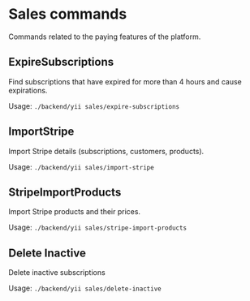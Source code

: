 # Sales commands
Commands related to the paying features of the platform.

## ExpireSubscriptions
Find subscriptions that have expired for more than 4 hours and cause expirations.

Usage: `./backend/yii sales/expire-subscriptions`

## ImportStripe
Import Stripe details (subscriptions, customers, products).

Usage: `./backend/yii sales/import-stripe`

## StripeImportProducts
Import Stripe products and their prices.

Usage: `./backend/yii sales/stripe-import-products`

## Delete Inactive
Delete inactive subscriptions

Usage: `./backend/yii sales/delete-inactive`
